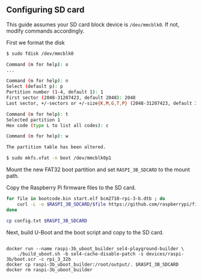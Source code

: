 ## Configuring SD card

This guide assumes your SD card block device is `/dev/mmcblk0`. If not, modify commands accordingly.

First we format the disk

```bash
$ sudo fdisk /dev/mmcblk0

Command (m for help): o
...

Command (m for help): n
Select (default p): p
Partition number (1-4, default 1): 1
First sector (2048-31207423, default 2048): 2048
Last sector, +/-sectors or +/-size{K,M,G,T,P} (2048-31207423, default 31207423): +256M

Command (m for help): t
Selected partition 1
Hex code (type L to list all codes): c

Command (m for help): w

The partition table has been altered.

$ sudo mkfs.vfat -n boot /dev/mmcblk0p1
```

Mount the new FAT32 boot partition and set `RASPI_3B_SDCARD` to the mount path.

Copy the Raspberry Pi firmware files to the SD card.

```bash
for file in bootcode.bin start.elf bcm2710-rpi-3-b.dtb ; do
    curl -L -o $RASPI_3B_SDCARD/$file https://github.com/raspberrypi/firmware/raw/master/boot/$file
done

cp config.txt $RASPI_3B_SDCARD
```

Next, build U-Boot and the boot script and copy to the SD card.

```

docker run --name raspi-3b_uboot_builder sel4-playground-builder \
    ./build_uboot.sh -b sel4-cache-disable-patch -s devices/raspi-3b/boot.scr -c rpi_3_32b
docker cp raspi-3b_uboot_builder:/root/output/. $RASPI_3B_SDCARD
docker rm raspi-3b_uboot_builder
```
